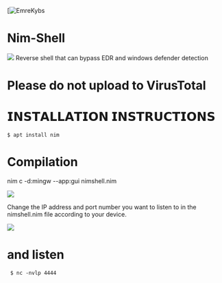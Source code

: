 [![EmreKybs](https://img.shields.io/badge/MadeBy-Angelus-yellow)
# Nim-Shell
<img src="https://github.com/emrekybs/nim-shell/blob/main/nim.png">
Reverse shell that can bypass EDR and windows defender detection

# Please do not upload to VirusTotal

# 𝗜𝗡𝗦𝗧𝗔𝗟𝗟𝗔𝗧𝗜𝗢𝗡 𝗜𝗡𝗦𝗧𝗥𝗨𝗖𝗧𝗜𝗢𝗡𝗦
    $ apt install nim

# Compilation
nim c -d:mingw --app:gui nimshell.nim


<img src="https://github.com/emrekybs/nim-shell/blob/main/1.png">

Change the IP address and port number you want to listen to in the nimshell.nim file according to your device.

<img src="https://github.com/emrekybs/nim-shell/blob/main/2.png">

# and listen

     $ nc -nvlp 4444
